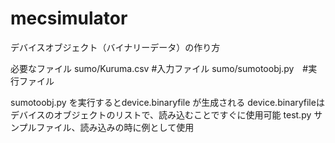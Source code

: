 # mecsimulator
デバイスオブジェクト（バイナリーデータ）の作り方

必要なファイル
sumo/Kuruma.csv  #入力ファイル
sumo/sumotoobj.py　#実行ファイル

sumotoobj.py を実行するとdevice.binaryfile が生成される
device.binaryfileはデバイスのオブジェクトのリストで、読み込むことですぐに使用可能
test.py サンプルファイル、読み込みの時に例として使用

